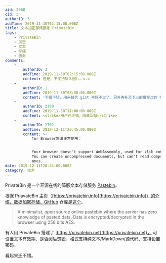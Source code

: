 ```yaml
---
aid: 2068
cid: 3
authorID: 3
addTime: 2019-11-30T02:15:00.000Z
title: 文本加密存储服务 PrivateBin
tags:
    - PrivateBin
    - 加密
    - 文本
    - 存储
    - 服务
comments:
    -
        authorID: 3
        addTime: 2019-11-30T02:15:00.000Z
        content: 但是，不支持插入图片。=.=
    -
        authorID: 1
        addTime: 2019-11-30T08:30:00.000Z
        content: '不错不错，用来替代 gist 再好不过了。另外再补充下以前推荐过的 https://paste.gg/'
    -
        authorID: 2199
        addTime: 2019-11-30T11:00:00.000Z
        content: <strike>用户已注销，隐藏回帖</strike>
    -
        authorID: 2702
        addTime: 2019-12-11T20:45:00.000Z
        content: >-
            Tor Browser無法正常使用：


            Your browser doesn't support WebAssembly, used for zlib compression.
            You can create uncompressed documents, but can't read compressed
            ones.
date: 2019-12-11T20:45:00.000Z
category: 技术
---
```


PrivateBin 是一个开源在线的简版文本存储服务 [Pastebin](https://en.wikipedia.org/wiki/Pastebin)。

根据 PriavateBin 主页（[https://privatebin.info](https://privatebin.info)）的介绍，数据加密存储，GitHub 仓库是[这个](https://github.com/PrivateBin/PrivateBin)。

> A minimalist, open source online pastebin where the server has zero knowledge of pasted data. Data is encrypted/decrypted in the browser using 256 bits AES.

有人用 PrivateBin 搭建了 [https://privatebin.net](https://privatebin.net)， 可设置文本有效期、是否阅后焚毁、格式支持纯文本/MarkDown/源代码、支持设置密码。

看起来还不错。
